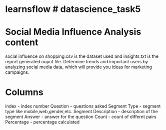 # learnsflow # datascience_task5

# Social Media Influence Analysis content
social influence on shopping.csv is the dataset used and insights.txt is the report generated ouput file.
Determine trends and important users by analyzing social media data, which will provide you ideas for marketing campaigns.

# Columns
index - index number
Question - questions asked
Segment Type - segment type like mobile,web,gender,etc.
Segment Description - description of the segment
Answer - answer for the question
Count	- count of differnt pairs 
Percentage - percentage calculated
